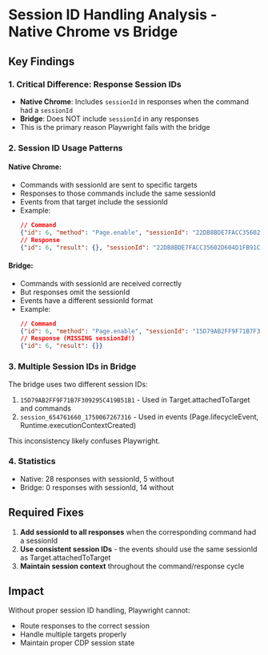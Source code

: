 # Session ID Handling Analysis - Native Chrome vs Bridge

## Key Findings

### 1. **Critical Difference: Response Session IDs**
- **Native Chrome**: Includes `sessionId` in responses when the command had a `sessionId`
- **Bridge**: Does NOT include `sessionId` in any responses
- This is the primary reason Playwright fails with the bridge

### 2. **Session ID Usage Patterns**

#### Native Chrome:
- Commands with sessionId are sent to specific targets
- Responses to those commands include the same sessionId
- Events from that target include the sessionId
- Example:
  ```json
  // Command
  {"id": 6, "method": "Page.enable", "sessionId": "22DB8BDE7FACC35602D604D1FB91C25C"}
  // Response
  {"id": 6, "result": {}, "sessionId": "22DB8BDE7FACC35602D604D1FB91C25C"}
  ```

#### Bridge:
- Commands with sessionId are received correctly
- But responses omit the sessionId
- Events have a different sessionId format
- Example:
  ```json
  // Command
  {"id": 6, "method": "Page.enable", "sessionId": "15D79AB2FF9F71B7F309295C419B51B1"}
  // Response (MISSING sessionId!)
  {"id": 6, "result": {}}
  ```

### 3. **Multiple Session IDs in Bridge**
The bridge uses two different session IDs:
1. `15D79AB2FF9F71B7F309295C419B51B1` - Used in Target.attachedToTarget and commands
2. `session_654761660_1750067267316` - Used in events (Page.lifecycleEvent, Runtime.executionContextCreated)

This inconsistency likely confuses Playwright.

### 4. **Statistics**
- Native: 28 responses with sessionId, 5 without
- Bridge: 0 responses with sessionId, 14 without

## Required Fixes

1. **Add sessionId to all responses** when the corresponding command had a sessionId
2. **Use consistent session IDs** - the events should use the same sessionId as Target.attachedToTarget
3. **Maintain session context** throughout the command/response cycle

## Impact
Without proper session ID handling, Playwright cannot:
- Route responses to the correct session
- Handle multiple targets properly
- Maintain proper CDP session state